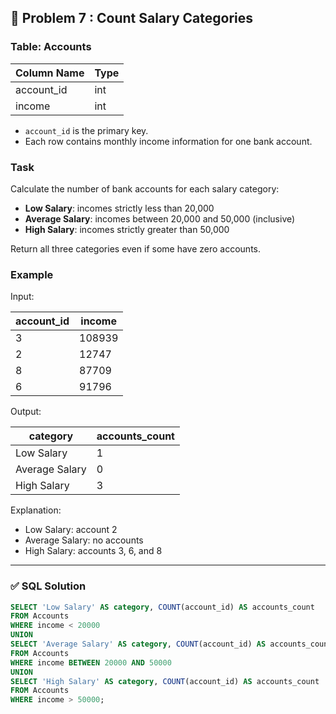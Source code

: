 ## 🎯 Problem 7 : Count Salary Categories

### Table: Accounts

| Column Name | Type |
|-------------|------|
| account_id  | int  |
| income      | int  |

- `account_id` is the primary key.
- Each row contains monthly income information for one bank account.

### Task

Calculate the number of bank accounts for each salary category:

- **Low Salary**: incomes strictly less than 20,000
- **Average Salary**: incomes between 20,000 and 50,000 (inclusive)
- **High Salary**: incomes strictly greater than 50,000

Return all three categories even if some have zero accounts.

### Example

Input:

| account_id | income |
|------------|--------|
| 3          | 108939 |
| 2          | 12747  |
| 8          | 87709  |
| 6          | 91796  |

Output:

| category       | accounts_count |
|----------------|----------------|
| Low Salary     | 1              |
| Average Salary | 0              |
| High Salary    | 3              |

Explanation:  
- Low Salary: account 2  
- Average Salary: no accounts  
- High Salary: accounts 3, 6, and 8

---

### ✅ SQL Solution

```sql
SELECT 'Low Salary' AS category, COUNT(account_id) AS accounts_count
FROM Accounts
WHERE income < 20000
UNION
SELECT 'Average Salary' AS category, COUNT(account_id) AS accounts_count
FROM Accounts
WHERE income BETWEEN 20000 AND 50000
UNION
SELECT 'High Salary' AS category, COUNT(account_id) AS accounts_count
FROM Accounts
WHERE income > 50000;
